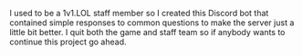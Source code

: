 I used to be a 1v1.LOL staff member so I created this Discord bot that contained simple responses to common questions to make the server just a little bit better. I quit both the game and staff team so if anybody wants to continue this project go ahead.
